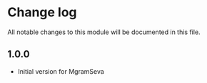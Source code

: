 # Change log
All notable changes to this module will be documented in this file.

## 1.0.0

- Initial version for MgramSeva